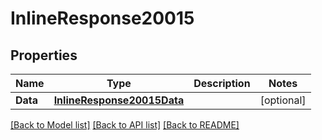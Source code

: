 # InlineResponse20015

## Properties

Name | Type | Description | Notes
------------ | ------------- | ------------- | -------------
**Data** | [**InlineResponse20015Data**](inline_response_200_15_data.md) |  | [optional] 

[[Back to Model list]](../README.md#documentation-for-models) [[Back to API list]](../README.md#documentation-for-api-endpoints) [[Back to README]](../README.md)


